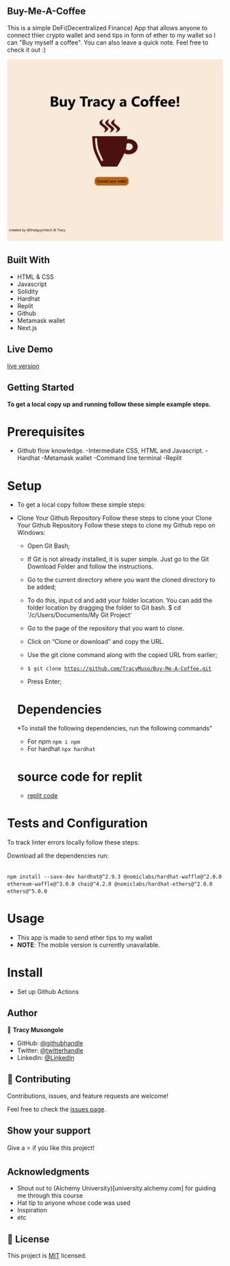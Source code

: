 ## Buy-Me-A-Coffee
This is a simple DeFi(Decentralized Finance) App that allows anyone to connect thier crypto wallet and send tips in form of ether to my wallet so I can "Buy myself a coffee". You can also leave a quick note. Feel free to check it out :)

![](./assets/bmac-sc.png)


## Built With

- HTML & CSS
- Javascript
- Solidity
- Hardhat
- Replit
- Github
- Metamask wallet
- Next.js

## Live Demo
[live version](https://buymeacoffee-solidity-defi-tipping-app.elfint.repl.co/)

## Getting Started

**To get a local copy up and running follow these simple example steps.**

# Prerequisites

- Github flow knowledge. -Intermediate CSS, HTML and Javascript. -Hardhat -Metamask wallet -Command line terminal -Replit

# Setup 
- To get a local copy follow these simple steps:

- Clone Your Github Repository Follow these steps to clone your Clone Your Github Repository Follow these steps to clone my Github repo on Windows:

   - Open Git Bash;

   - If Git is not already installed, it is super simple. Just go to the Git Download Folder and follow the instructions.

   - Go to the current directory where you want the cloned directory to be added;

   - To do this, input cd and add your folder location. You can add the folder location by dragging the folder to Git bash.
    $ cd '/c/Users/Documents/My Git Project'

    - Go to the page of the repository that you want to clone.

    - Click on “Clone or download” and copy the URL.

    - Use the git clone command along with the copied URL from earlier;

    - <code>$ git clone https://github.com/TracyMuso/Buy-Me-A-Coffee.git</code>

   - Press Enter;

   # Dependencies
   *To install the following dependencies, run the following commands"
   - For npm `npm i npm`
   - For hardhat `npx hardhat`

   # source code for replit
   - [replit code](https://replit.com/@ElfinT/BuyMeACoffee-Solidity-DeFi-Tipping-app)

# Tests and Configuration

To track linter errors locally follow these steps:

Download all the dependencies run:

<code>
npm install --save-dev hardhat@^2.9.3 @nomiclabs/hardhat-waffle@^2.0.0 ethereum-waffle@^3.0.0 chai@^4.2.0 @nomiclabs/hardhat-ethers@^2.0.0 ethers@^5.0.0
</code>

# Usage
- This app is made to send ether tips to my wallet 
- **NOTE**: The mobile version is currently unavailable.

# Install
- Set up Github Actions

## Author

👤 **Tracy Musongole**

- GitHub: [@githubhandle](https://github.com/TracyMuso)
- Twitter: [@twitterhandle](https://twitter.com/tracy_muso)
- LinkedIn: [@LinkedIn](https://linkedin.com/in/tracy-muso)


## 🤝 Contributing
Contributions, issues, and feature requests are welcome!


Feel free to check the [issues page](https://github.com/TracyMuso/Buy-Me-A-Coffee/issues).

## Show your support

Give a ⭐️ if you like this project!

## Acknowledgments

- Shout out to (Alchemy University)[university.alchemy.com] for guiding me through this course
- Hat tip to anyone whose code was used
- Inspiration
- etc

## 📝 License

This project is [MIT](./LICENSE) licensed.
